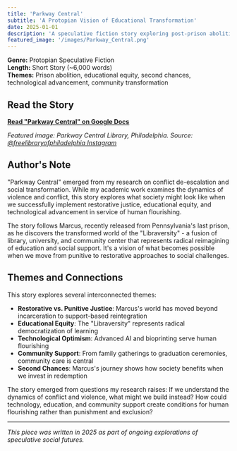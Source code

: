 ```yaml
---
title: 'Parkway Central'
subtitle: 'A Protopian Vision of Educational Transformation'
date: 2025-01-01
description: 'A speculative fiction story exploring post-prison abolition society, universal education, and technological advancement through the eyes of Marcus, a formerly incarcerated man discovering new possibilities.'
featured_image: '/images/Parkway_Central.png'
---
```


**Genre:** Protopian Speculative Fiction  
**Length:** Short Story (~6,000 words)  
**Themes:** Prison abolition, educational equity, second chances, technological advancement, community transformation

## Read the Story

**[Read "Parkway Central" on Google Docs](https://docs.google.com/document/d/1DXpqbGB2RukcS1sGS9FMItzLlmzdtKujnUVbbLhdt6I/edit?usp=sharing)**

*Featured image: Parkway Central Library, Philadelphia. Source: [@freelibraryofphiladelphia Instagram](https://www.instagram.com/p/DHY5VhYstmS/)*

## Author's Note

"Parkway Central" emerged from my research on conflict de-escalation and social transformation. While my academic work examines the dynamics of violence and conflict, this story explores what society might look like when we successfully implement restorative justice, educational equity, and technological advancement in service of human flourishing.

The story follows Marcus, recently released from Pennsylvania's last prison, as he discovers the transformed world of the "Libraversity" - a fusion of library, university, and community center that represents radical reimagining of education and social support. It's a vision of what becomes possible when we move from punitive to restorative approaches to social challenges.

## Themes and Connections

This story explores several interconnected themes:

- **Restorative vs. Punitive Justice**: Marcus's world has moved beyond incarceration to support-based reintegration
- **Educational Equity**: The "Libraversity" represents radical democratization of learning
- **Technological Optimism**: Advanced AI and bioprinting serve human flourishing
- **Community Support**: From family gatherings to graduation ceremonies, community care is central
- **Second Chances**: Marcus's journey shows how society benefits when we invest in redemption

The story emerged from questions my research raises: If we understand the dynamics of conflict and violence, what might we build instead? How could technology, education, and community support create conditions for human flourishing rather than punishment and exclusion?

---

*This piece was written in 2025 as part of ongoing explorations of speculative social futures.*